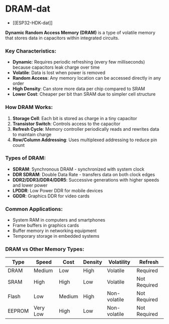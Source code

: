 
# DRAM-dat


- [[ESP32-HDK-dat]]

**Dynamic Random Access Memory (DRAM)** is a type of volatile memory that stores data in capacitors within integrated circuits.

### Key Characteristics:

- **Dynamic**: Requires periodic refreshing (every few milliseconds) because capacitors leak charge over time
- **Volatile**: Data is lost when power is removed
- **Random Access**: Any memory location can be accessed directly in any order
- **High Density**: Can store more data per chip compared to SRAM
- **Lower Cost**: Cheaper per bit than SRAM due to simpler cell structure

### How DRAM Works:

1. **Storage Cell**: Each bit is stored as charge in a tiny capacitor
2. **Transistor Switch**: Controls access to the capacitor
3. **Refresh Cycle**: Memory controller periodically reads and rewrites data to maintain charge
4. **Row/Column Addressing**: Uses multiplexed addressing to reduce pin count

### Types of DRAM:

- **SDRAM**: Synchronous DRAM - synchronized with system clock
- **DDR SDRAM**: Double Data Rate - transfers data on both clock edges
- **DDR2/DDR3/DDR4/DDR5**: Successive generations with higher speeds and lower power
- **LPDDR**: Low Power DDR for mobile devices
- **GDDR**: Graphics DDR for video cards

### Common Applications:

- System RAM in computers and smartphones
- Frame buffers in graphics cards
- Buffer memory in networking equipment
- Temporary storage in embedded systems

### DRAM vs Other Memory Types:

| Type   | Speed    | Cost   | Density | Volatility   | Refresh      |
| ------ | -------- | ------ | ------- | ------------ | ------------ |
| DRAM   | Medium   | Low    | High    | Volatile     | Required     |
| SRAM   | High     | High   | Low     | Volatile     | Not Required |
| Flash  | Low      | Medium | High    | Non-volatile | Not Required |
| EEPROM | Very Low | High   | Low     | Non-volatile | Not Required |